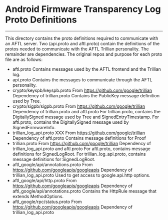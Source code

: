 # Android Firmware Transparency Log Proto Definitions
---

This directory contains the proto definitions required to communicate with an
AFTL server. Two (api.proto and aftl.proto) contain the definitions of the 
protos needed to communicate with the AFTL Trillian personality. The remainder 
are dependencies. The original repos and purpose for each proto file are as 
follows:

* aftl.proto
   <!-- TODO(danielaustin): Add detailed message descriptions. -->
   Contains messages used by the AFTL frontend and the Trillian log.
* api.proto
   <!-- TODO(danielaustin): Add detailed message descriptions. -->
   Contains the messages to communicate through the AFTL personality.
* crypto/keyspb/keyspb.proto
   From https://github.com/google/trillian
   Dependency of trillian.proto
   Contains the PublicKey message definition used by Tree.
* crypto/sigpb/sigpb.proto
   From https://github.com/google/trillian
   Dependency of trillian.proto and aftl.proto
   For trillian.proto, contains the DigitallySigned message used by Tree and
   SignedEntryTimestamp. For aftl.proto, contains the DigitallySigned message 
   used by SignedFirmwareInfo.
* trillian_log_api.proto XXX
   From https://github.com/google/trillian
   Dependency of aftl.proto 
   Contains message definitions for Proof
* trillian.proto
   From https://github.com/google/trillian
   Dependency of trillian_log_api.proto and aftl.proto
   For aftl.proto, contains message definitions for SignedLogRoot.
   For trillian_log_api.proto, contains message definitions for SignedLogRoot.
* aftl_google/api/annotations.proto
   From https://github.com/googleapis/googleapis 
   Dependency of trillian_log_api.proto
   Used to get access to google.api.http options.
* aftl_google/api/http.proto
   From https://github.com/googleapis/googleapis 
   Dependency of aftl_google/api/annotations.proto
   Contains the HttpRule message that extends MethodOptions.
* aftl_google/rpc/status.proto
   From https://github.com/googleapis/googleapis 
   Dependency of trillian_log_api.proto
